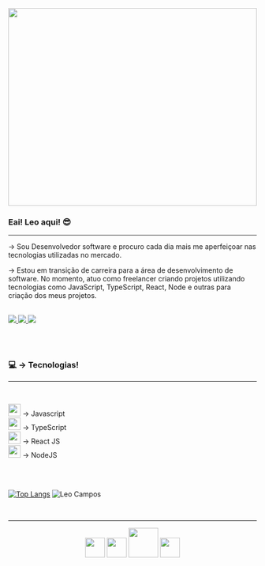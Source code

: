 
<div align="center">
   <img height="400px" width="100%" src="https://user-images.githubusercontent.com/98062615/232075004-6c129ed9-8ea5-41c2-bea3-32f41ac59d6a.png"/>
</div>
<h3>Eai! Leo aqui! 😎</h3>
<hr>
<p>
   → Sou Desenvolvedor software e procuro cada dia mais me aperfeiçoar nas tecnologias utilizadas no mercado. 
</p>
<p>
  → Estou em transição de carreira para a área de desenvolvimento de software. No momento, atuo como freelancer criando projetos utilizando tecnologias como JavaScript, TypeScript, React, Node e outras para criação dos meus projetos.
 </p>

 <br>
<a href="mailto:leocampos.in@gmail.com" target="_blank">
  <img src="https://img.shields.io/badge/Gmail-D14836?style=for-the-badge&logo=gmail&logoColor=white">
</a>

<a href="https://www.linkedin.com/in/leonardo-campos-bb746015b/" target="_blank">
  <img src="https://img.shields.io/badge/LinkedIn-0077B5?style=for-the-badge&logo=linkedin&logoColor=white">
</a>
<a href="https://portifolio-rho-rust.vercel.app/" target="_blank">
  <img src="https://img.shields.io/badge/Portfolio-%23000000.svg?style=for-the-badge&logo=firefox&logoColor=#FF7139">
</a>

<br><br>

<h3>💻 → Tecnologias!</h3>
<hr>
<br>
<p>  
<img width="25em" src="https://cdn.jsdelivr.net/gh/devicons/devicon/icons/javascript/javascript-plain.svg" /> → Javascript <br>
<img width="25em" src="https://cdn.jsdelivr.net/gh/devicons/devicon/icons/typescript/typescript-original.svg" /> → TypeScript <br>     
<img width="25em" src="https://cdn.jsdelivr.net/gh/devicons/devicon/icons/react/react-original-wordmark.svg" /> → React JS <br>
<img width="25em" src="https://cdn.jsdelivr.net/gh/devicons/devicon/icons/nodejs/nodejs-plain.svg" /> → NodeJS <br>

</p>
  

<br><br>

[![Top Langs](https://github-readme-stats.vercel.app/api/top-langs/?username=CamposLeo95&langs_count=8&theme=tokyonight)](https://github.com/anuraghazra/github-readme-stats)
![Leo Campos](https://github-readme-stats.vercel.app/api?username=CamposLeo95&show_icons=true&theme=tokyonight)
 

<br>
<hr>
<div align="center">
  <img width="40em" src="https://cdn.jsdelivr.net/gh/devicons/devicon/icons/javascript/javascript-plain.svg" /> 
  <img width="40em" src="https://cdn.jsdelivr.net/gh/devicons/devicon/icons/react/react-original-wordmark.svg" />
  <img width="60em" src="https://cdn.jsdelivr.net/gh/devicons/devicon/icons/nodejs/nodejs-original-wordmark.svg" />
  <img width="40em" src="https://cdn.jsdelivr.net/gh/devicons/devicon/icons/typescript/typescript-original.svg" />
   
</div>



